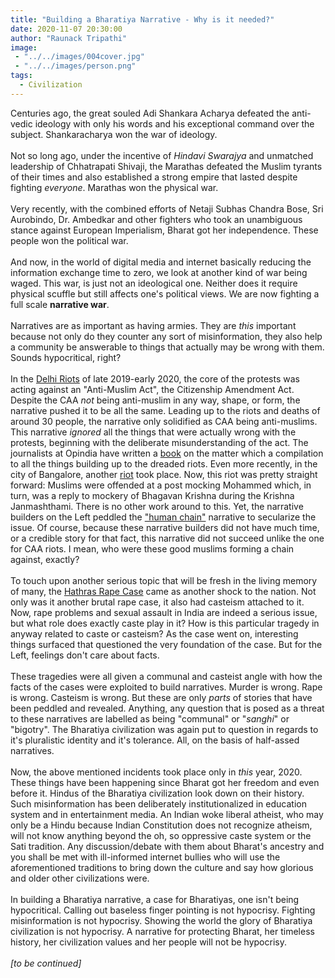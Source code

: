 ```yaml
---
title: "Building a Bharatiya Narrative - Why is it needed?"
date: 2020-11-07 20:30:00
author: "Raunack Tripathi"
image: 
 - "../../images/004cover.jpg"
 - "../../images/person.png"
tags:
  - Civilization
---
```


Centuries ago, the great souled Adi Shankara Acharya defeated the anti-vedic ideology with only his words and his exceptional command over the subject. Shankaracharya won the war of ideology.
<br><br>
Not so long ago, under the incentive of *Hindavi Swarajya* and unmatched leadership of Chhatrapati Shivaji, the Marathas defeated the Muslim tyrants of their times and also established a strong empire that lasted despite fighting *everyone*. Marathas won the physical war.
<br><br>
Very recently, with the combined efforts of Netaji Subhas Chandra Bose, Sri Aurobindo, Dr. Ambedkar and other fighters who took an unambiguous stance against European Imperialism, Bharat got her independence. These people won the political war.
<br><br>
And now, in the world of digital media and internet basically reducing the information exchange time to zero, we look at another kind of war being waged. This war, is just not an ideological one. Neither does it require physical scuffle but still affects one's political views. We are now fighting a full scale **narrative war**.
<br><br>
Narratives are as important as having armies. They are *this* important because not only do they counter any sort of misinformation, they also help a community be answerable to things that actually may be wrong with them. Sounds hypocritical, right?
<br><br>
In the <a href="https://www.opindia.com/tag/delhi-anti-hindu-riots-ground-report/" class="link">Delhi Riots</a> of late 2019-early 2020, the core of the protests was acting against an "Anti-Muslim Act", the Citizenship Amendment Act. Despite the CAA *not* being anti-muslim in any way, shape, or form, the narrative pushed it to be all the same. Leading up to the riots and deaths of around 30 people, the narrative only solidified as CAA being anti-muslims. This narrative *ignored* all the things that were actually wrong with the protests, beginning with the deliberate misunderstanding of the act. The journalists at Opindia have written a <a href="https://www.amazon.in/Delhi-Anti-Hindu-Macabre-Violence-December-ebook/dp/B08DNNWNXR/ref=sr_1_1?crid=1IAO590LX875A&dchild=1&keywords=delhi+anti-hindu+riots+2020&sprefix=delhi+anti%2Caps%2C318&sr=8-1" class="link">book</a> on the matter which a compilation to all the things building up to the dreaded riots. Even more recently, in the city of Bangalore, another <a href="https://economictimes.indiatimes.com/news/politics-and-nation/online-hate-turns-into-street-violence-claims-3-lives-in-bengaluru-140-arrested/articleshow/77516669.cms" class="link">riot</a> took place. Now, this riot was pretty straight forward: Muslims were offended at a post mocking Mohammed which, in turn, was a reply to mockery of Bhagavan Krishna during the Krishna Janmashthami. There is no other work around to this. Yet, the narrative builders on the Left peddled the <a href="https://www.newindianexpress.com/cities/bengaluru/2020/aug/14/watch--youth-form-human-chain-to-protect-hanuman-temple-from-rioters-in-bengaluru-2183111.html" class="link">"human chain"</a> narrative to secularize the issue. Of course, because these narrative builders did not have much time, or a credible story for that fact, this narrative did not succeed unlike the one for CAA riots. I mean, who were these good muslims forming a chain against, exactly?
<br><br>
To touch upon another serious topic that will be fresh in the living memory of many, the <a href="https://en.wikipedia.org/wiki/2020_Hathras_gang_rape_and_murder" class="link">Hathras Rape Case</a> came as another shock to the nation. Not only was it another brutal rape case, it also had casteism attached to it. Now, rape problems and sexual assault in India are indeed a serious issue, but what role does exactly caste play in it? How is this particular tragedy in anyway related to caste or casteism? As the case went on, interesting things surfaced that questioned the very foundation of the case. But for the Left, feelings don't care about facts.
<br><br>
These tragedies were all given a communal and casteist angle with how the facts of the cases were exploited to build narratives. Murder is wrong. Rape is wrong. Casteism is wrong. But these are only *parts* of stories that have been peddled and revealed. Anything, any question that is posed as a threat to these narratives are labelled as being "communal" or "*sanghi*" or "bigotry". The Bharatiya civilization was again put to question in regards to it's pluralistic identity and it's tolerance. All, on the basis of half-assed narratives.
<br><br>
Now, the above mentioned incidents took place only in *this* year, 2020. These things have been happening since Bharat got her freedom and even before it. Hindus of the Bharatiya civilization look down on their history. Such misinformation has been deliberately institutionalized in education system and in entertainment media. An Indian woke liberal atheist, who may only be a Hindu because Indian Constitution does not recognize atheism, will not know anything beyond the oh, so oppressive caste system or the Sati tradition. Any discussion/debate with them about Bharat's ancestry and you shall be met with ill-informed internet bullies who will use the aforementioned traditions to bring down the culture and say how glorious and older other civilizations were.
<br><br>
In building a Bharatiya narrative, a case for Bharatiyas, one isn't being hypocritical. Calling out baseless finger pointing is not hypocrisy. Fighting misinformation is not hypocrisy. Showing the world the glory of Bharatiya civilization is not hypocrisy. A narrative for protecting Bharat, her timeless history, her civilization values and her people will not be hypocrisy.
<br><br>
*[to be continued]*
